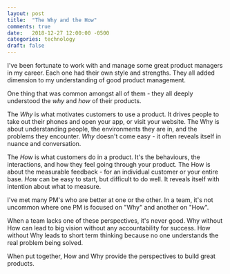 ```yaml
---
layout: post
title:  "The Why and the How"
comments: true
date:   2018-12-27 12:00:00 -0500
categories: technology
draft: false
---
```


I've been fortunate to work with and manage some great product managers in my career. Each one had their own style and strengths. They all added dimension to my understanding of good product management.

One thing that was common amongst all of them - they all deeply understood the _why_ and _how_ of their products. 

The _Why_ is what motivates customers to use a product. It drives people to take out their phones and open your app, or visit your website. The Why is about understanding people, the environments they are in, and the problems they encounter. _Why_ doesn't come easy - it often reveals itself in nuance and conversation.

The _How_ is what customers do in a product. It's the behaviours, the interactions, and how they feel going through your product. The How is about the measurable feedback - for an individual customer or your entire base. _How_ can be easy to start, but difficult to do well. It reveals itself with intention about what to measure.

I've met many PM's who are better at one or the other. In a team, it's not uncommon where one PM is focused on "Why" and another on "How". 

When a team lacks one of these perspectives, it's never good. Why without How can lead to big vision without any accountability for success. How without Why leads to short term thinking because no one understands the real problem being solved. 

When put together, How and Why provide the perspectives to build great products.